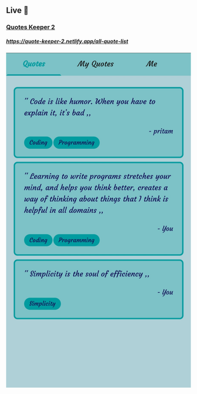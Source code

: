 <div style="text-align: center;">
<pre style="display: inline-block; width:0px; text-align: left; text-decoration: none; " >
   ____              __          __ __                             ___ 
  / __ \__  ______  / /____     / //_/__  ___  ____  ___  _____   |__ \
 / / / / / / / __ \/ __/ _ \   / ,< / _ \/ _ \/ __ \/ _ \/ ___/   __/ /
/ /_/ / /_/ / /_/ / /_/  __/  / /| /  __/  __/ /_/ /  __/ /      / __/ 
\___\_\__,_/\____/\__/\___/  /_/ |_\___/\___/ .___/\___/_/      /____/ 
                                           /_/                         

 
</pre>
</div>

<h2>Live 🔴 </h2>

### [Quotes Keeper 2](https://quote-keeper-2.netlify.app/all-quote-list)

##### https://quote-keeper-2.netlify.app/all-quote-list

<div style="width:100%;">
<a href="https://quote-keeper-2.netlify.app/all-quote-list">
<img src = "frontend/src/assets/images/quotes_keeper_2.0.jpg" />
</a>
</div>